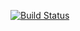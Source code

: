 [![Build Status](https://travis-ci.org/SetLN10/FullTextSearch.svg?branch=master)](https://travis-ci.org/SetLN10/FullTextSearch)
